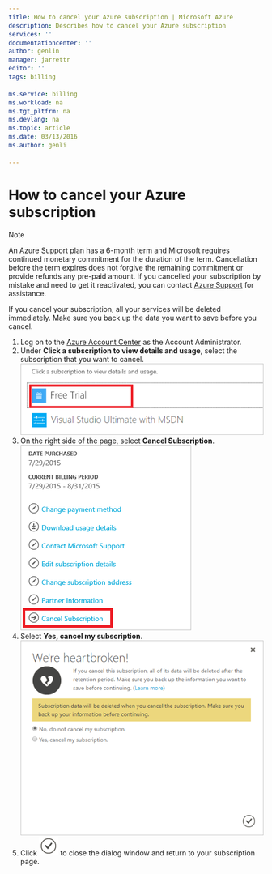 ```yaml
---
title: How to cancel your Azure subscription | Microsoft Azure
description: Describes how to cancel your Azure subscription
services: ''
documentationcenter: ''
author: genlin
manager: jarrettr
editor: ''
tags: billing

ms.service: billing
ms.workload: na
ms.tgt_pltfrm: na
ms.devlang: na
ms.topic: article
ms.date: 03/13/2016
ms.author: genli

---
```

# How to cancel your Azure subscription
> [!NOTE]
> An Azure Support plan has a 6-month term and Microsoft requires continued monetary commitment for the duration of the term. Cancellation before the term expires does not forgive the remaining commitment or provide refunds any pre-paid amount. If you cancelled your subscription by mistake and need to get it reactivated, you can contact [Azure Support](billing-how-to-create-billing-support-ticket.md) for assistance.
> 
> 

If you cancel your subscription, all your services will be deleted immediately. Make sure you back up the data you want to save before you cancel.  

1. Log on to the [Azure Account Center](https://account.windowsazure.com/subscriptions) as the Account Administrator.
2. Under **Click a subscription to view details and usage**, select the subscription that you want to cancel. </br> ![selectsub](.\\media\\billing-how-to-cancel-azure-subscription\\Selectsub.png)
3. On the right side of the page, select **Cancel Subscription**. </br> ![cancelsub](.\\media\\billing-how-to-cancel-azure-subscription\\cancelsub.png)
4. Select **Yes, cancel my subscription**. </br> ![cancelbox](.\\media\\billing-how-to-cancel-azure-subscription\\cancelbox.png)
5. Click ![checkbutton](.\\media\\billing-how-to-cancel-azure-subscription\\checkbutton.png) to close the dialog window and return to your subscription page.

